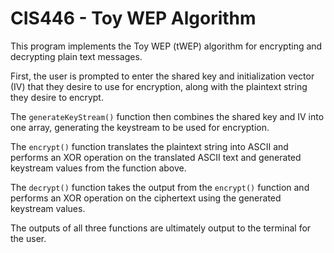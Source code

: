 # CIS446 - Toy WEP Algorithm

This program implements the Toy WEP (tWEP) algorithm for encrypting and decrypting plain text messages. 

First, the user is prompted to enter the shared key and initialization vector (IV) that they desire to use for encryption, along with the plaintext string they desire to encrypt.

The `generateKeyStream()` function then combines the shared key and IV into one array, generating the keystream to be used for encryption.

The `encrypt()` function translates the plaintext string into ASCII and performs an XOR operation on the translated ASCII text and generated keystream values from the function above.

The `decrypt()` function takes the output from the `encrypt()` function and performs an XOR operation on the ciphertext using the generated keystream values. 

The outputs of all three functions are ultimately output to the terminal for the user.